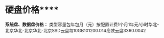# **硬盘价格******

**系统盘、数据盘价格：**
类型容量包年包月（元）按配置计费1个月1年元/小时华北-北京华北-北京华北-北京SSD云盘每10GB101200.014高效云盘3360.0042